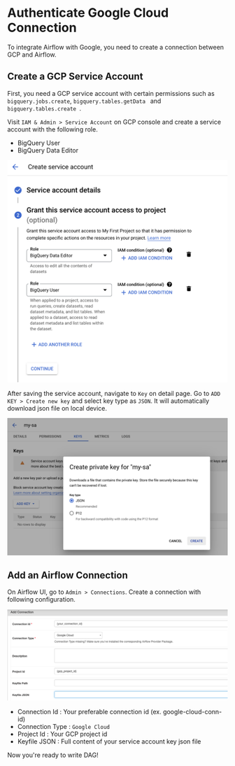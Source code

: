 # Authenticate Google Cloud Connection

To integrate Airflow with Google, you need to create a connection between GCP and Airflow.

## Create a GCP Service Account 

First, you need a GCP service account with certain permissions such as `bigquery.jobs.create`, 
`bigquery.tables.getData ` and `bigquery.tables.create `. 

Visit `IAM & Admin > Service Account` on GCP console and create a service account with the following role.

* BigQuery User 
* BigQuery Data Editor 

![add-sa](/img/add-sa.png)

After saving the service account, navigate to `Key` on detail page. 
Go to `ADD KEY > Create new key` and select key type as `JSON`. 
It will automatically download json file on local device. 

![add-sa-key](/img/add-sa-key.png)

## Add an Airflow Connection

On Airflow UI, go to `Admin > Connections`. Create a connection with following configuration.

![add-connection](/img/add-connection.png)

* Connection Id : Your preferable connection id (ex. google-cloud-conn-id)
* Connection Type : `Google Cloud`
* Project Id : Your GCP project id
* Keyfile JSON : Full content of your service account key json file 


Now you're ready to write DAG! 